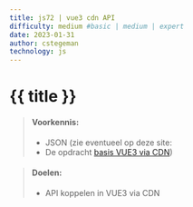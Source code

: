 ```yaml
---
title: js72 | vue3 cdn API
difficulty: medium #basic | medium | expert
date: 2023-01-31
author: cstegeman
technology: js
---
```

  

# {{ title }}	

> #### Voorkennis:  
> * JSON (zie eventueel op deze site: 
> * De opdracht [basis VUE3 via CDN](../js70-or-vue3-cdn-base/))

> #### Doelen:  
> * API koppelen in VUE3 via CDN
